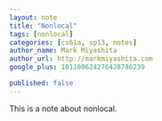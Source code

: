 ```yaml
---
layout: note
title: "Nonlocal"
tags: [nonlocal]
categories: [cs61a, sp13, notes]
author_name: Mark Miyashita
author_url: http://markmiyashita.com
google_plus: 101180624276428786239

published: false
---
```

<p>
  This is a note about nonlocal.
</p>

